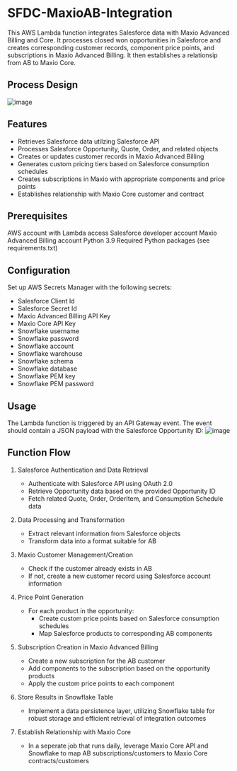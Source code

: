 # SFDC-MaxioAB-Integration
This AWS Lambda function integrates Salesforce data with Maxio Advanced Billing and Core. It processes closed won opportunities in Salesforce and creates corresponding customer records, component price points, and subscriptions in Maxio Advanced Billing. It then establishes a relationsip from AB to Maxio Core.

## Process Design
![image](https://github.com/user-attachments/assets/d6cab57d-adbb-487f-a82a-1c4a034ad129)


## Features
- Retrieves Salesforce data utilzing Salesforce API
- Processes Salesforce Opportunity, Quote, Order, and related objects
- Creates or updates customer records in Maxio Advanced Billing
- Generates custom pricing tiers based on Salesforce consumption schedules
- Creates subscriptions in Maxio with appropriate components and price points
- Establishes relationship with Maxio Core customer and contract

## Prerequisites
AWS account with Lambda access
Salesforce developer account
Maxio Advanced Billing account
Python 3.9
Required Python packages (see requirements.txt)

## Configuration
Set up AWS Secrets Manager with the following secrets:
- Salesforce Client Id
- Salesforce Secret Id
- Maxio Advanced Billing API Key
- Maxio Core API Key
- Snowflake username
- Snowflake password
- Snowflake account
- Snowflake warehouse
- Snowflake schema
- Snowflake database
- Snowflake PEM key
- Snowflake PEM password

## Usage
The Lambda function is triggered by an API Gateway event. The event should contain a JSON payload with the Salesforce Opportunity ID:
![image](https://github.com/user-attachments/assets/4528fa39-9358-4f09-b7c0-ed6e17877f92)

## Function Flow
1. Salesforce Authentication and Data Retrieval
   - Authenticate with Salesforce API using OAuth 2.0
   - Retrieve Opportunity data based on the provided Opportunity ID
   - Fetch related Quote, Order, OrderItem, and Consumption Schedule data
     
2. Data Processing and Transformation
   - Extract relevant information from Salesforce objects
   - Transform data into a format suitable for AB
    
3. Maxio Customer Management/Creation
   - Check if the customer already exists in AB
   - If not, create a new customer record using Salesforce account information
   
4. Price Point Generation
   - For each product in the opportunity:
      - Create custom price points based on Salesforce consumption schedules
      - Map Salesforce products to corresponding AB components
        
6. Subscription Creation in Maxio Advanced Billing
   - Create a new subscription for the AB customer
   - Add components to the subscription based on the opportunity products
   - Apply the custom price points to each component

7. Store Results in Snowflake Table
   - Implement a data persistence layer, utilizing Snowflake table for robust storage and efficient retrieval of integration outcomes
     
8. Establish Relationship with Maxio Core
   - In a seperate job that runs daily, leverage Maxio Core API and Snowflake to map AB subscriptions/customers to Maxio Core contracts/customers
